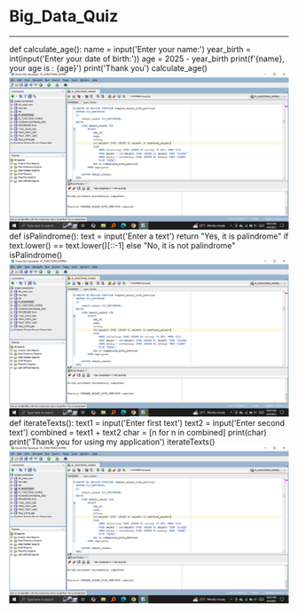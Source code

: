 # Big_Data_Quiz
---
def calculate_age():
    name = input('Enter your name:')
    year_birth = int(input('Enter your date of birth:'))
    age = 2025 - year_birth
    print(f'{name}, your age is : {age}')
    print('Thank you')
calculate_age()
![Conceptual Diagram](https://github.com/JeanRomeo250/screenshot/blob/440ddd846879663e9391c4792455cdeca63decbd/Screenshot%20(56).png)
def isPalindrome():
    text = input('Enter a text')
    return "Yes, it is palindrome" if text.lower() == text.lower()[::-1] else "No, it is not palindrome"
isPalindrome()
![Conceptual Diagram](https://github.com/JeanRomeo250/screenshot/blob/440ddd846879663e9391c4792455cdeca63decbd/Screenshot%20(56).png)
def iterateTexts():
    text1 = input('Enter first text')
    text2 = input('Enter second text')
    combined = text1 + text2
    char = [n for n in combined]
    print(char)
    print('Thank you for using my application')
iterateTexts()
![Conceptual Diagram](https://github.com/JeanRomeo250/screenshot/blob/440ddd846879663e9391c4792455cdeca63decbd/Screenshot%20(56).png)
